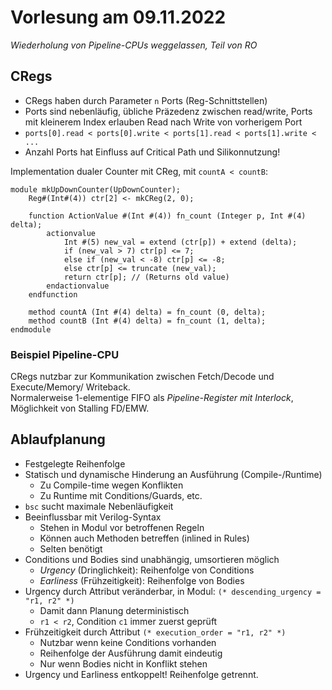 # Vorlesung am 09.11.2022
*Wiederholung von Pipeline-CPUs weggelassen, Teil von RO*


## CRegs
- CRegs haben durch Parameter `n` Ports (Reg-Schnittstellen)
- Ports sind nebenläufig, übliche Präzedenz zwischen read/write,
  Ports mit kleinerem Index erlauben Read nach Write von vorherigem Port
- `ports[0].read < ports[0].write < ports[1].read < ports[1].write < ...`
- Anzahl Ports hat Einfluss auf Critical Path und Silikonnutzung!
 
Implementation dualer Counter mit CReg, mit `countA < countB`:

```bluespec
module mkUpDownCounter(UpDownCounter);
    Reg#(Int#(4)) ctr[2] <- mkCReg(2, 0);

    function ActionValue #(Int #(4)) fn_count (Integer p, Int #(4) delta);
        actionvalue
            Int #(5) new_val = extend (ctr[p]) + extend (delta);
            if (new_val > 7) ctr[p] <= 7;
            else if (new_val < -8) ctr[p] <= -8;
            else ctr[p] <= truncate (new_val);
            return ctr[p]; // (Returns old value)
        endactionvalue
    endfunction

    method countA (Int #(4) delta) = fn_count (0, delta);
    method countB (Int #(4) delta) = fn_count (1, delta);
endmodule
```

### Beispiel Pipeline-CPU
CRegs nutzbar zur Kommunikation zwischen Fetch/Decode und Execute/Memory/
Writeback.  
Normalerweise 1-elementige FIFO als *Pipeline-Register mit Interlock*,
Möglichkeit von Stalling FD/EMW.


## Ablaufplanung
- Festgelegte Reihenfolge
- Statisch und dynamische Hinderung an Ausführung (Compile-/Runtime)
  - Zu Compile-time wegen Konflikten
  - Zu Runtime mit Conditions/Guards, etc.
- `bsc` sucht maximale Nebenläufigkeit
- Beeinflussbar mit Verilog-Syntax
  - Stehen in Modul vor betroffenen Regeln
  - Können auch Methoden betreffen (inlined in Rules)
  - Selten benötigt
- Conditions und Bodies sind unabhängig, umsortieren möglich
  - *Urgency* (Dringlichkeit): Reihenfolge von Conditions
  - *Earliness* (Frühzeitigkeit): Reihenfolge von Bodies
- Urgency durch Attribut veränderbar, in Modul:
   `(* descending_urgency = "r1, r2" *)`
  - Damit dann Planung deterministisch
  - `r1 < r2`, Condition `c1` immer zuerst geprüft
- Frühzeitigkeit durch Attribut `(* execution_order = "r1, r2" *)`
  - Nutzbar wenn keine Conditions vorhanden
  - Reihenfolge der Ausführung damit eindeutig
  - Nur wenn Bodies nicht in Konflikt stehen
- Urgency und Earliness entkoppelt! Reihenfolge getrennt.
